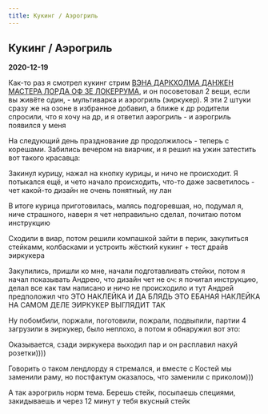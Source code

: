 ```yaml
---
title: Кукинг / Аэрогриль
---
```


## Кукинг / Аэрогриль

**2020-12-19**


Как-то раз я смотрел кукинг стрим [ВЭНА ДАРКХОЛМА ДАНЖЕН МАСТЕРА ЛОРДА ОФ ЗЕ ЛОКЕРРУМА](https://www.twitch.tv/vansamaofficial), и он посоветовал 2 вещи,
если
вы живёте один, - мультиварка и аэрогриль (эиркукер). Я эти 2 штуки сразу же на озоне в избранное добавил, а
ближе
к
др родители спросили, что я хочу на др, и я ответил аэрогриль - и аэрогриль появился у меня


На следующий день празднование др продолжилось - теперь с корешами. Забились вечером на виарчик, и я решил на
ужин
затестить вот такого красавца:

<img-row :images="['/cool-story/cooking/air-cooker-1.jpg']"></img-row>


Закинул курицу, нажал на кнопку курицы, и ничо не происходит. Я потыкался ещё, и чето начало происходить, что-то
даже
засветилось - чет какой-то дизайн не очень понятный, ну лан


В итоге курица приготовилась, малясь подгоревшая, но, подумал я, ниче страшного, наверн я чет неправильно
сделал,
почитаю потом инструкцию


Сходили в виар, потом решили компашкой зайти в перик, закупиться стейкамм, колбасками и устроить жёсткий кукинг
+
тест
драйв эиркукера


Закупились, пришли ко мне, начали подготавливать стейки, потом я начал показывать Андрею, что дизайн чет не оч:
я
почитал инструкцию, делал все как там написано и ничо не происходило и тут Андрей предположил что ЭТО НАКЛЕЙКА И
ДА
БЛЯДЬ ЭТО ЕБАНАЯ НАКЛЕЙКА НА САМОМ ДЕЛЕ ЭИРКУКЕР ВЫГЛЯДИТ ТАК

<img-row :images="['/cool-story/cooking/air-cooker-2.jpg']"></img-row>


Ну побомбили, поржали, поготовили, пожрали, подвыпили, партии 4 загрузили в эиркукер, было неплохо, а потом я
обнаружил
вот это:

<img-row :images="['/cool-story/cooking/socket-melt.jpg']"></img-row>

Оказывается, сзади эиркукера выходил пар и он расплавил нахуй розетки))))

Говорить о таком лендлорду я стремался, и вместе с Костей мы заменили раму, но постфактум оказалось, что
заменили с
приколом)))

<img-row :images="['/cool-story/cooking/socket-replace.jpg', '/cool-story/cooking/socket-upside-down.jpg']"></img-row>

А так аэрогриль норм тема. Берешь стейк, посыпаешь специями, закидываешь и через 12 минут у тебя вкусный стейк

<img-row :images="['/cool-story/cooking/steak-before.jpg', '/cool-story/cooking/steak-after.jpg']"></img-row>
